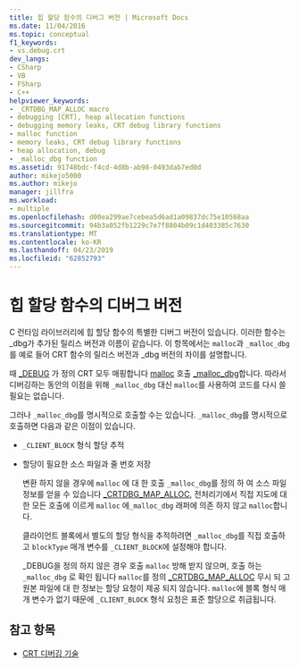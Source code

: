 ```yaml
---
title: 힙 할당 함수의 디버그 버전 | Microsoft Docs
ms.date: 11/04/2016
ms.topic: conceptual
f1_keywords:
- vs.debug.crt
dev_langs:
- CSharp
- VB
- FSharp
- C++
helpviewer_keywords:
- _CRTDBG_MAP_ALLOC macro
- debugging [CRT], heap allocation functions
- debugging memory leaks, CRT debug library functions
- malloc function
- memory leaks, CRT debug library functions
- heap allocation, debug
- _malloc_dbg function
ms.assetid: 91748bdc-f4cd-4d8b-ab98-0493dab7ed0d
author: mikejo5000
ms.author: mikejo
manager: jillfra
ms.workload:
- multiple
ms.openlocfilehash: d00ea299ae7cebea5d6ad1a09837dc75e10568aa
ms.sourcegitcommit: 94b3a052fb1229c7e7f8804b09c1d403385c7630
ms.translationtype: MT
ms.contentlocale: ko-KR
ms.lasthandoff: 04/23/2019
ms.locfileid: "62852793"
---
```

# <a name="debug-versions-of-heap-allocation-functions"></a>힙 할당 함수의 디버그 버전
C 런타임 라이브러리에 힙 할당 함수의 특별한 디버그 버전이 있습니다. 이러한 함수는 _dbg가 추가된 릴리스 버전과 이름이 같습니다. 이 항목에서는 `malloc`과 `_malloc_dbg`를 예로 들어 CRT 함수의 릴리스 버전과 _dbg 버전의 차이를 설명합니다.

 때 [_DEBUG](/cpp/c-runtime-library/debug) 가 정의 CRT 모두 매핑합니다 [malloc](/cpp/c-runtime-library/reference/malloc) 호출 [_malloc_dbg](/cpp/c-runtime-library/reference/malloc-dbg)합니다. 따라서 디버깅하는 동안의 이점을 위해 `_malloc_dbg` 대신 `malloc`를 사용하여 코드를 다시 쓸 필요는 없습니다.

 그러나 `_malloc_dbg`를 명시적으로 호출할 수는 있습니다. `_malloc_dbg`를 명시적으로 호출하면 다음과 같은 이점이 있습니다.

- `_CLIENT_BLOCK` 형식 할당 추적

- 할당이 필요한 소스 파일과 줄 번호 저장

  변환 하지 않을 경우에 `malloc` 에 대 한 호출 `_malloc_dbg`를 정의 하 여 소스 파일 정보를 얻을 수 있습니다 [_CRTDBG_MAP_ALLOC](/cpp/c-runtime-library/crtdbg-map-alloc), 전처리기에서 직접 지도에 대 한 모든 호출에 이르게 `malloc` 에`_malloc_dbg` 래퍼에 의존 하지 않고 `malloc`합니다.

  클라이언트 블록에서 별도의 할당 형식을 추적하려면 `_malloc_dbg`를 직접 호출하고 `blockType` 매개 변수를 `_CLIENT_BLOCK`에 설정해야 합니다.

  _DEBUG을 정의 하지 않은 경우 호출 `malloc` 방해 받지 않으며, 호출 하는 `_malloc_dbg` 로 확인 됩니다 `malloc`를 정의 [_CRTDBG_MAP_ALLOC](/cpp/c-runtime-library/crtdbg-map-alloc) 무시 되 고 원본 파일에 대 한 정보는 할당 요청이 제공 되지 않습니다. `malloc`에 블록 형식 매개 변수가 없기 때문에 `_CLIENT_BLOCK` 형식 요청은 표준 할당으로 취급됩니다.

## <a name="see-also"></a>참고 항목

- [CRT 디버깅 기술](../debugger/crt-debugging-techniques.md)
